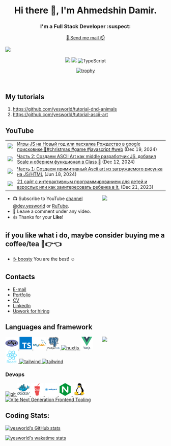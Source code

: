 <h1 align="center">Hi there 👋, I'm Ahmedshin Damir.</h1>
<h3 align="center">I'm a Full Stack Developer :suspect:</h3>
<div align="center">
  <a href="mailto:a.yesworld%2Bgihub@gmail.com" target="_blank">📨 Send me mail 📫 </a>
</div>
 
![]([http://i.imgur.com/OUkLi.gif](https://user-images.githubusercontent.com/18350557/176309783-0785949b-9127-417c-8b55-ab5a4333674e.gif))

<div align="center">

![](https://komarev.com/ghpvc/?username=yesworld&style=flat-square)
[![](https://shields.io/badge/version-3.0-green?logo=Vue.js&style=flat-square)](https://v3.vuejs.org/)
![TypeScript](https://img.shields.io/badge/TypeScript-Strict-blue?style=flat-square)

[![trophy](https://github-profile-trophy.vercel.app/?username=yesworld&theme=nord&row=1)](https://github.com/ryo-ma/github-profile-trophy)
</div>

<div align="center">
<picture>
    <source media="(prefers-color-scheme: dark)" srcset="https://ssr-contributions-svg.vercel.app/_/yesworld?chart=3dbar&gap=0.6&scale=2&flatten=0&animation=wave&animation_duration=4&animation_delay=0.06&animation_amplitude=24&animation_frequency=0.1&animation_wave_center=0_3&format=svg&weeks=34&theme=yellow_wine&dark=true">
    <source media="(prefers-color-scheme: light)" srcset="https://ssr-contributions-svg.vercel.app/_/yesworld?chart=3dbar&gap=0.6&scale=2&flatten=0&animation=wave&animation_duration=4&animation_delay=0.06&animation_amplitude=24&animation_frequency=0.1&animation_wave_center=0_3&format=svg&weeks=34&theme=yellow_wine">
    <img alt="" src="https://ssr-contributions-svg.vercel.app/_/yesworld?chart=3dbar&gap=0.6&scale=2&flatten=0&weeks=30&theme=yellow_wine" />
</picture>
</div>

## My tutorials
1. https://github.com/yesworld/tutorial-dnd-animals
2. https://github.com/yesworld/tutorial-ascii-art

## YouTube
<table>
<!-- YOUTUBE-VIDEOS-LIST:START --><tr><td><a href="https://www.youtube.com/shorts/5dPfBqWh2RY"><img width="140px" src="https://i.ytimg.com/vi/5dPfBqWh2RY/mqdefault.jpg"></a></td>
<td><a href="https://www.youtube.com/shorts/5dPfBqWh2RY">Игры JS на Новый год или пасхалка Рождество  в google поисковике 🎄#christmas #game #javascript #web</a> (Dec 19, 2024)<br/></td></tr>
<tr><td><a href="https://www.youtube.com/watch?v=NEGuqihT2Rg"><img width="140px" src="https://i.ytimg.com/vi/NEGuqihT2Rg/mqdefault.jpg"></a></td>
<td><a href="https://www.youtube.com/watch?v=NEGuqihT2Rg">Часть 2: Создаем ASCII Art как middle разработчик JS, добавил Scale и обернем функционал в Class 🎨</a> (Dec 12, 2024)<br/></td></tr>
<tr><td><a href="https://www.youtube.com/watch?v=EZ8h0VKDyds"><img width="140px" src="https://i.ytimg.com/vi/EZ8h0VKDyds/mqdefault.jpg"></a></td>
<td><a href="https://www.youtube.com/watch?v=EZ8h0VKDyds">Часть 1: Создаем примитивный Ascii art из загружаемого рисунка на JS/HTML</a> (Jun 18, 2024)<br/></td></tr>
<tr><td><a href="https://www.youtube.com/watch?v=-4eb8_oP6jM"><img width="140px" src="https://i.ytimg.com/vi/-4eb8_oP6jM/mqdefault.jpg"></a></td>
<td><a href="https://www.youtube.com/watch?v=-4eb8_oP6jM">21 сайт с интерактивным программированием для детей и взрослых или как заинтересовать ребенка в it.</a> (Dec 21, 2023)<br/></td></tr>
<!-- YOUTUBE-VIDEOS-LIST:END -->
</table>

<img align="right" src="https://github.com/user-attachments/assets/d2c7a095-8a67-4f7b-8d54-b91d8c6fbfa2" width="200px" />

- :tv: Subscribe to YouTube [channel @dev.yesworld](https://www.youtube.com/channel/UCRWYGOCWalOGOXnzqJd2MbQ) or [RuTube](https://rutube.ru/channel/32991129/).
- 💬 Leave a comment under any video.
- 👍 Thanks for your **Like**!

## if you like what i do, maybe consider buying me a coffee/tea 🥺👉👈
- [☕️ boosty](https://boosty.to/dev_yesworld) You are the best! ☺️

## Contacts
- [E-mail](mailto:a.yesworld%2Bgihub@gmail.com)
- [Portfolio](https://yesworld.github.io/portfolio/)
- [CV](https://docs.google.com/document/d/1MYYm2w2dJ0wMuCSIsK64F7cJWNsvtyGuMBxUuqP04xg)
- [LinkedIn](https://www.linkedin.com/in/yesworld/)
- [Upwork for hiring](https://www.upwork.com/o/profiles/users/~01c2ce2b7960602c19/)
 

## Languages and framework
<img align="right" src="https://github.com/yesworld/yesworld/blob/main/giphy.gif" width="200px" />

<a href="https://www.php.net" target="_blank"> <img src="https://raw.githubusercontent.com/devicons/devicon/master/icons/php/php-original.svg" alt="php" width="40" height="40"/> </a>
<a href="https://www.typescriptlang.org/" target="_blank"> <img src="https://raw.githubusercontent.com/devicons/devicon/master/icons/typescript/typescript-original.svg" alt="typescript" width="40" height="40"/> </a>
<a href="https://www.mysql.com/" target="_blank"> <img src="https://raw.githubusercontent.com/devicons/devicon/master/icons/mysql/mysql-original-wordmark.svg" alt="mysql" width="40" height="40"/> </a>
<a href="https://www.postgresql.org" target="_blank"> <img src="https://raw.githubusercontent.com/devicons/devicon/master/icons/postgresql/postgresql-original-wordmark.svg" alt="postgresql" width="40" height="40"/> </a>
<a href="https://nuxtjs.org/" rel="nofollow"> <img src="https://www.vectorlogo.zone/logos/nuxtjs/nuxtjs-icon.svg" alt="nuxtjs" width="40" height="40" style="max-width: 100%;"> </a>
<a href="https://vuejs.org/" rel="nofollow"> <img src="https://raw.githubusercontent.com/devicons/devicon/master/icons/vuejs/vuejs-original-wordmark.svg" alt="vuejs" width="40" height="40" style="max-width: 100%;"> </a>
<a href="https://reactjs.org/" rel="nofollow"> <img src="https://raw.githubusercontent.com/devicons/devicon/master/icons/react/react-original-wordmark.svg" alt="react" width="40" height="40" style="max-width: 100%;"> </a>
<a href="https://tailwindcss.com/" rel="nofollow"> <img src="https://tailwindcss.com/favicons/favicon-32x32.png?v=3" alt="tailwind" width="40" height="40" style="max-width: 100%;"> </a>
<a href="https://symfony.com" rel="nofollow"> <img src="https://avatars.githubusercontent.com/u/143937?s=280&v=4" alt="tailwind" width="40" height="40" style="max-width: 100%;"> </a>

### Devops
<a href="https://git-scm.com/" rel="nofollow"> <img src="https://git-scm.com/images/logo@2x.png" alt="git" width="auto" height="30"> </a>
<a href="https://www.docker.com/" rel="nofollow"> <img src="https://raw.githubusercontent.com/devicons/devicon/master/icons/docker/docker-original-wordmark.svg" alt="docker" width="40" height="40" style="max-width: 100%;"> </a>
<a href="https://gulpjs.com" rel="nofollow"> <img src="https://raw.githubusercontent.com/devicons/devicon/master/icons/gulp/gulp-plain.svg" alt="gulp" width="40" height="40" style="max-width: 100%;"> </a>
<a href="https://webpack.js.org" rel="nofollow"> <img src="https://raw.githubusercontent.com/devicons/devicon/d00d0969292a6569d45b06d3f350f463a0107b0d/icons/webpack/webpack-original-wordmark.svg" alt="webpack" width="40" height="40" style="max-width: 100%;"> </a>
<a href="https://www.nginx.com" rel="nofollow"> <img src="https://raw.githubusercontent.com/devicons/devicon/master/icons/nginx/nginx-original.svg" alt="nginx" width="40" height="40" style="max-width: 100%;"> </a>
<a href="https://www.linux.org/" rel="nofollow"> <img src="https://raw.githubusercontent.com/devicons/devicon/master/icons/linux/linux-original.svg" alt="linux" width="40" height="40" style="max-width: 100%;"> </a>
<a href="https://vitejs.dev/" rel="nofollow"> <img src="https://vitejs.dev/logo.svg" alt="Vite Next Generation Frontend Tooling" width="40" height="40" style="max-width: 100%;"> </a>


## Coding Stats:

[![yesworld's GitHub stats](https://github-readme-stats.vercel.app/api?username=yesworld&show_icons=true&custom_title=GitHub%20Stats)](https://github.com/anuraghazra/github-readme-stats)

[![yesworld's wakatime stats](https://github-readme-stats.vercel.app/api/wakatime?username=yesworld&layout=compact)](https://github.com/anuraghazra/github-readme-stats)



